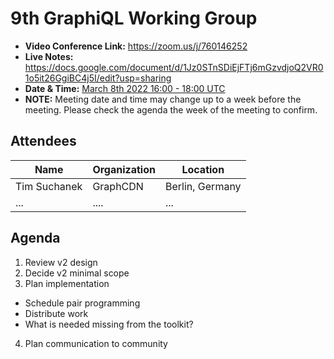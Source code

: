 # 9th GraphiQL Working Group

- **Video Conference Link:** https://zoom.us/j/760146252
- **Live Notes:** https://docs.google.com/document/d/1Jz0STnSDiEjFTj6mGzvdjoQ2VR01o5it26GgiBC4j5I/edit?usp=sharing
- **Date & Time:** [March 8th 2022 16:00 - 18:00 UTC](https://www.timeanddate.com/worldclock/meetingdetails.html?year=2021&month=10&day=12&hour=16&min=0&sec=0&p1=224&p2=179&p3=136&p4=37&p5=239&p6=101&p7=152)
- **NOTE:** Meeting date and time may change up to a week before the meeting. Please check the agenda the week of the meeting to confirm.

## Attendees

<!-- NOTE: because we expect you to use github UI to do this, we ignore prettier for attendees and agenda section. this will prevent CI breakages. enjoy!-->
<!-- prettier-ignore-start -->

| Name                 | Organization      | Location            |
| -------------------- | ----------------- | ------------------- |
| Tim Suchanek         | GraphCDN          | Berlin, Germany     |
| ...                  | ....              | ...                 |


## Agenda

1. Review v2 design
2. Decide v2 minimal scope
3. Plan implementation
 - Schedule pair programming
 - Distribute work
 - What is needed missing from the toolkit?
4. Plan communication to community

<!-- prettier-ignore-end -->
